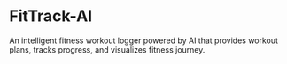 # FitTrack-AI
An intelligent fitness workout logger powered by AI that provides workout plans, tracks progress, and visualizes fitness journey.
